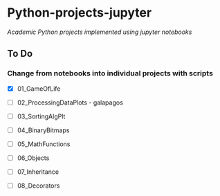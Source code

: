 # Python-projects-jupyter
_Academic Python projects implemented using jupyter notebooks_

## To Do
### Change from notebooks into individual projects with scripts
- [x] 01_GameOfLife
- [ ] 02_ProcessingDataPlots - galapagos
- [ ] 03_SortingAlgPlt
- [ ] 04_BinaryBitmaps
- [ ] 05_MathFunctions
- [ ] 06_Objects
- [ ] 07_Inheritance
- [ ] 08_Decorators


